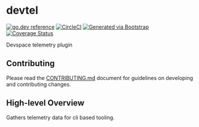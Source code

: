 # devtel

[![go.dev reference](https://img.shields.io/badge/go.dev-reference-007d9c?logo=go&logoColor=white)](https://pkg.go.dev/github.com/getoutreach/devtel)
[![CircleCI](https://circleci.com/gh/getoutreach/devtel.svg?style=shield&circle-token=2b5e5793e375e5a6ddf98251848372496e943192)](https://circleci.com/gh/getoutreach/devtel)
[![Generated via Bootstrap](https://img.shields.io/badge/Outreach-Bootstrap-%235951ff)](https://github.com/getoutreach/bootstrap)
[![Coverage Status](https://coveralls.io/repos/github/getoutreach/devtel/badge.svg?branch=main)](https://coveralls.io/github//getoutreach/devtel?branch=main)

Devspace telemetry plugin

## Contributing

Please read the [CONTRIBUTING.md](CONTRIBUTING.md) document for guidelines on developing and contributing changes.

## High-level Overview

<!--- Block(overview) -->
Gathers telemetry data for cli based tooling.
<!--- EndBlock(overview) -->

